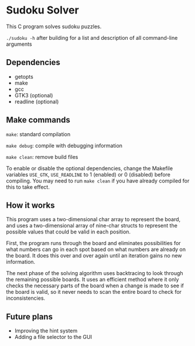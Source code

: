 # Sudoku Solver
This C program solves sudoku puzzles. 

`./sudoku -h` after building for a list and description of all command-line arguments

## Dependencies
* getopts
* make
* gcc
* GTK3 (optional)
* readline (optional)

## Make commands
`make`: standard compilation

`make debug`: compile with debugging information

`make clean`: remove build files

To enable or disable the optional dependencies, change the Makefile variables `USE_GTK`, `USE_READLINE` to 1 (enabled) or 0 (disabled) before compiling. You may need to run `make clean` if you have already compiled for this to take effect.

## How it works
This program uses a two-dimensional char array to represent the board, and uses a two-dimensional array of nine-char structs to represent the possible values that could be valid in each position.

First, the program runs through the board and eliminates possibilities for what numbers can go in each spot based on what numbers are already on the board. It does this over and over again until an iteration gains no new information.

The next phase of the solving algorithm uses backtracing to look through the remaining possible boards. It uses an efficient method where it only checks the necessary parts of the board when a change is made to see if the board is valid, so it never needs to scan the entire board to check for inconsistencies.

## Future plans
* Improving the hint system
* Adding a file selector to the GUI
